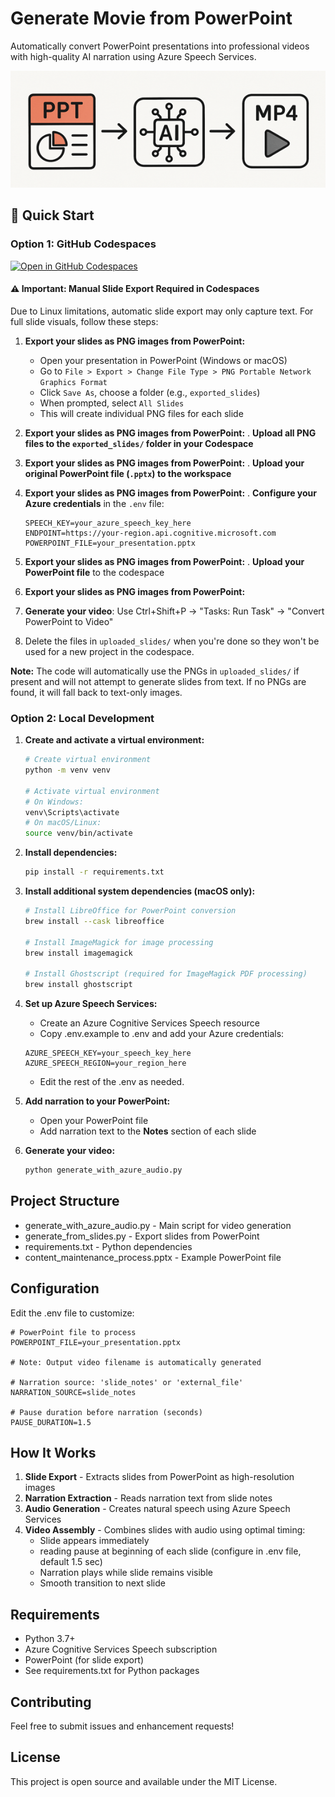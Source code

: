 ﻿# Generate Movie from PowerPoint

Automatically convert PowerPoint presentations into professional videos with high-quality AI narration using Azure Speech Services.

![Process Diagram](./media/diagram.png)

## 🚀 Quick Start


### Option 1: GitHub Codespaces

[![Open in GitHub Codespaces](https://github.com/codespaces/badge.svg)](https://codespaces.new/sdgilley/generate_movie)

#### ⚠️ Important: Manual Slide Export Required in Codespaces

Due to Linux limitations, automatic slide export may only capture text. For full slide visuals, follow these steps:

1. **Export your slides as PNG images from PowerPoint:**
   - Open your presentation in PowerPoint (Windows or macOS)
   - Go to `File > Export > Change File Type > PNG Portable Network Graphics Format`
   - Click `Save As`, choose a folder (e.g., `exported_slides`)
   - When prompted, select `All Slides`
   - This will create individual PNG files for each slide
1. **Export your slides as PNG images from PowerPoint:**
. **Upload all PNG files to the `exported_slides/` folder in your Codespace**
1. **Export your slides as PNG images from PowerPoint:**
. **Upload your original PowerPoint file (`.pptx`) to the workspace**
1. **Export your slides as PNG images from PowerPoint:**
. **Configure your Azure credentials** in the `.env` file:

   ```env
   SPEECH_KEY=your_azure_speech_key_here
   ENDPOINT=https://your-region.api.cognitive.microsoft.com
   POWERPOINT_FILE=your_presentation.pptx
   ```

1. **Export your slides as PNG images from PowerPoint:**
. **Upload your PowerPoint file** to the codespace
1. **Export your slides as PNG images from PowerPoint:**
1. **Generate your video**: Use Ctrl+Shift+P → "Tasks: Run Task" → "Convert PowerPoint to Video"
1. Delete the files in `uploaded_slides/` when you're done so they won't be used for a new project in the codespace.

**Note:** The code will automatically use the PNGs in `uploaded_slides/` if present and will not attempt to generate slides from text. If no PNGs are found, it will fall back to text-only images.

### Option 2: Local Development

1. **Create and activate a virtual environment:**
   ```bash
   # Create virtual environment
   python -m venv venv
   
   # Activate virtual environment
   # On Windows:
   venv\Scripts\activate
   # On macOS/Linux:
   source venv/bin/activate
   ```

1. **Install dependencies:**

   ```bash
   pip install -r requirements.txt
   ```

1. **Install additional system dependencies (macOS only):**

   ```bash
   # Install LibreOffice for PowerPoint conversion
   brew install --cask libreoffice
   
   # Install ImageMagick for image processing
   brew install imagemagick
   
   # Install Ghostscript (required for ImageMagick PDF processing)
   brew install ghostscript
   ```

1. **Set up Azure Speech Services:**
   - Create an Azure Cognitive Services Speech resource
   - Copy .env.example to .env and add your Azure credentials:

   ```env
   AZURE_SPEECH_KEY=your_speech_key_here
   AZURE_SPEECH_REGION=your_region_here
   ```

    - Edit the rest of the .env as needed.

1. **Add narration to your PowerPoint:**
   - Open your PowerPoint file
   - Add narration text to the **Notes** section of each slide

1. **Generate your video:**

   ```bash
   python generate_with_azure_audio.py
   ```

## Project Structure

- generate_with_azure_audio.py - Main script for video generation
- generate_from_slides.py - Export slides from PowerPoint
- requirements.txt - Python dependencies
- content_maintenance_process.pptx - Example PowerPoint file

## Configuration

Edit the .env file to customize:

```env
# PowerPoint file to process
POWERPOINT_FILE=your_presentation.pptx

# Note: Output video filename is automatically generated

# Narration source: 'slide_notes' or 'external_file'
NARRATION_SOURCE=slide_notes

# Pause duration before narration (seconds)
PAUSE_DURATION=1.5
```

## How It Works

1. **Slide Export** - Extracts slides from PowerPoint as high-resolution images
1. **Narration Extraction** - Reads narration text from slide notes
1. **Audio Generation** - Creates natural speech using Azure Speech Services
1. **Video Assembly** - Combines slides with audio using optimal timing:
   - Slide appears immediately
   - reading pause at beginning of each slide (configure in .env file, default 1.5 sec)
   - Narration plays while slide remains visible
   - Smooth transition to next slide

## Requirements

- Python 3.7+
- Azure Cognitive Services Speech subscription
- PowerPoint (for slide export)
- See requirements.txt for Python packages

## Contributing

Feel free to submit issues and enhancement requests!

## License

This project is open source and available under the MIT License.
